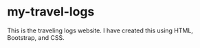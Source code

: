 # my-travel-logs
This is the traveling logs website. I have created this using HTML, Bootstrap, and CSS.
